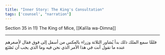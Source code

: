 ```yaml
---
title: "Inner Story: The King's Consultation"
tags: ['counsel', "narration"]
---
```


 Section 35 in 11) The King of Mice, [[Kalīla wa-Dimna]]

---
فلمَّا سمع الملك ذلك بدأ يُشاور الثلاثة وزراء بالعكس من أسفل إلى فوق فقال لأصغرهم عنده ما تقول أنت في هذا الأمر الذي نحن فيه وما الذي يجب أن نَصْنَع
